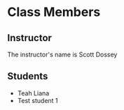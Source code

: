 # Class Members

## Instructor

The instructor's name is Scott Dossey

## Students
* Teah Liana
* Test student 1
